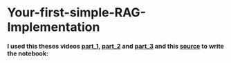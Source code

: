 # Your-first-simple-RAG-Implementation

**I used this theses videos [part_1](https://www.youtube.com/watch?v=L6DLIlrHrpg), [part_2](https://www.youtube.com/watch?v=eW0S0d-iA7w) and [part_3](https://www.youtube.com/watch?v=vqnQ2_NAV2U&t=17s) and this [source](https://colab.research.google.com/drive/1mHTius2J-xi_P_3U9d82gfPp7SpQF5fV?usp=sharing) to write the notebook:** 
